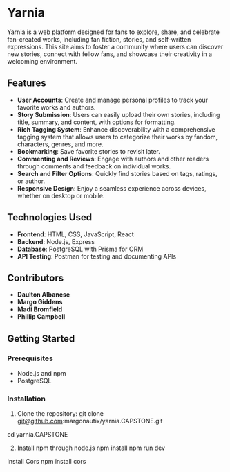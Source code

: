 # Yarnia

Yarnia is a web platform designed for fans to explore, share, and celebrate fan-created works, including fan fiction, stories, and self-written expressions. This site aims to foster a community where users can discover new stories, connect with fellow fans, and showcase their creativity in a welcoming environment.

## Features

- **User Accounts**: Create and manage personal profiles to track your favorite works and authors.
- **Story Submission**: Users can easily upload their own stories, including title, summary, and content, with options for formatting.
- **Rich Tagging System**: Enhance discoverability with a comprehensive tagging system that allows users to categorize their works by fandom, characters, genres, and more.
- **Bookmarking**: Save favorite stories to revisit later.
- **Commenting and Reviews**: Engage with authors and other readers through comments and feedback on individual works.
- **Search and Filter Options**: Quickly find stories based on tags, ratings, or author.
- **Responsive Design**: Enjoy a seamless experience across devices, whether on desktop or mobile.

## Technologies Used

- **Frontend**: HTML, CSS, JavaScript, React
- **Backend**: Node.js, Express
- **Database**: PostgreSQL with Prisma for ORM
- **API Testing**: Postman for testing and documenting APIs

## Contributors

- **Daulton Albanese**
- **Margo Giddens**
- **Madi Bromfield**
- **Phillip Campbell**

## Getting Started

### Prerequisites

- Node.js and npm
- PostgreSQL

### Installation
1. Clone the repository: 
 git clone git@github.com:margonautix/yarnia.CAPSTONE.git
 
 cd yarnia.CAPSTONE 

2. Install npm through node.js
 npm install 
 npm run dev

Install Cors 
 npm install cors
